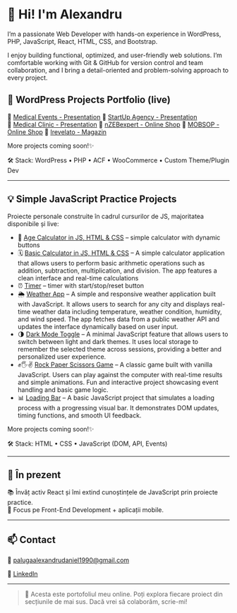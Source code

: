 # 👋 Hi! I'm Alexandru

I’m a passionate Web Developer with hands-on experience in WordPress, PHP, JavaScript, React, HTML, CSS, and Bootstrap.

I enjoy building functional, optimized, and user-friendly web solutions. I’m comfortable working with Git & GitHub for version control and team collaboration, and I bring a detail-oriented and problem-solving approach to every project.

## 🚀 WordPress Projects Portfolio (live)

🔗 [Medical Events - Presentation](https://hcpevents.ro/)
🔗 [StartUp Agency - Presentation](https://startupagency.ro/)  
🔗 [Medical Clinic - Presentation](https://awdhaestmed.com/)
🔗 [nZEBexpert - Online Shop](https://nzebexpert.ro/)
🔗 [MOBSOP - Online Shop](https://mobsop.ro/)
🔗 [Irevelato - Magazin](https://irevelato.com/)

More projects coming soon!✨

🛠 Stack: WordPress • PHP • ACF • WooCommerce • Custom Theme/Plugin Dev

---

## 💡 Simple JavaScript Practice Projects

Proiecte personale construite în cadrul cursurilor de JS, majoritatea disponibile și live:

- 🎯 [Age Calculator in JS, HTML & CSS](https://palugaalexandru.github.io/age-calculator-js/) – simple calculator with dynamic buttons
- 🗓  [Basic Calculator in JS, HTML & CSS](https://palugaalexandru.github.io/basic-calculator-js/) – A simple calculator application that allows users to perform basic arithmetic operations such as addition, subtraction, multiplication, and division. The app features a clean interface and real-time calculations
- ⏰ [Timer](https://palugaalexandru.github.io/timer-js/) – timer with start/stop/reset button
- 🌦 [Weather App](https://palugaalexandru.github.io/weather-app/) – A simple and responsive weather application built with JavaScript. It allows users to search for any city and displays real-time weather data including temperature, weather condition, humidity, and wind speed. The app fetches data from a public weather API and updates the interface dynamically based on user input.
- 🌗 [Dark Mode Toggle](https://palugaalexandru.github.io/dark-mode-toggle/) – A minimal JavaScript feature that allows users to switch between light and dark themes. It uses local storage to remember the selected theme across sessions, providing a better and personalized user experience.
- ✊🖐✌ [Rock Paper Scissors Game](https://palugaalexandru.github.io/rock-paper-scissors-game/) – A classic game built with vanilla JavaScript. Users can play against the computer with real-time results and simple animations. Fun and interactive project showcasing event handling and basic game logic.
- 📊 [Loading Bar](https://palugaalexandru.github.io/loading-bar/) – A basic JavaScript project that simulates a loading process with a progressing visual bar. It demonstrates DOM updates, timing functions, and smooth UI feedback.

More projects coming soon!✨

🛠 Stack: HTML • CSS • JavaScript (DOM, API, Events)

---

## 🧠 În prezent

📚 Învăț activ React și îmi extind cunoștințele de JavaScript prin proiecte practice.  
🎯 Focus pe Front-End Development + aplicații mobile.

---

## 📫 Contact

📧 palugaalexandrudaniel1990@gmail.com

💼 [LinkedIn](https://www.linkedin.com/in/alexandru-paluga-398b3b1b2/)

---

> 📝 Acesta este portofoliul meu online. Poți explora fiecare proiect din secțiunile de mai sus. Dacă vrei să colaborăm, scrie-mi!
